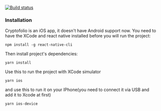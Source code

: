[![Build status](https://build.appcenter.ms/v0.1/apps/cba90de6-01fd-4ec2-a0a9-776972db3d1e/branches/master/badge)](https://appcenter.ms)

### Installation

Cryptofolio is an iOS app, it doesn't have Android support now.
You need to have the XCode and react native installed before you will run the project:
```
npm install -g react-native-cli
```

Then install project's dependencies:
```
yarn install
```
Use this to run the project with XCode simulator

```
yarn ios
```

and use this to run it on your IPhone(you need to connect it via USB and add it to Xcode at first)

```
yarn ios-device
```
